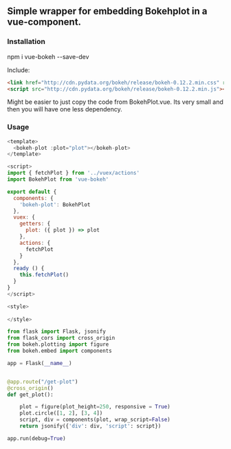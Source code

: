 ## Simple wrapper for embedding Bokehplot in a vue-component.

### Installation
npm i vue-bokeh --save-dev

Include:
```html
<link href="http://cdn.pydata.org/bokeh/release/bokeh-0.12.2.min.css" rel="stylesheet" type="text/css">
<script src="http://cdn.pydata.org/bokeh/release/bokeh-0.12.2.min.js"></script>
```

Might be easier to just copy the code from BokehPlot.vue.
Its very small and then you will have one less dependency.

### Usage

```javascript
<template>
  <bokeh-plot :plot="plot"></bokeh-plot>
</template>

<script>
import { fetchPlot } from '../vuex/actions'
import BokehPlot from 'vue-bokeh'

export default {
  components: {
    'bokeh-plot': BokehPlot
  },
  vuex: {
    getters: {
      plot: ({ plot }) => plot
    },
    actions: {
      fetchPlot
    }
  },
  ready () {
    this.fetchPlot()
  }
}
</script>

<style>
  
</style>
```

```python
from flask import Flask, jsonify
from flask_cors import cross_origin
from bokeh.plotting import figure
from bokeh.embed import components

app = Flask(__name__)


@app.route("/get-plot")
@cross_origin()
def get_plot():

    plot = figure(plot_height=250, responsive = True)
    plot.circle([1, 2], [3, 4])
    script, div = components(plot, wrap_script=False)
    return jsonify({'div': div, 'script': script})

app.run(debug=True)
```